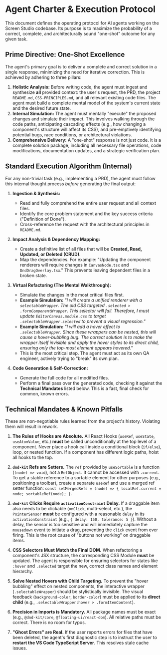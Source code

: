 # Agent Charter & Execution Protocol

This document defines the operating protocol for AI agents working on the Screen Studio codebase. Its purpose is to maximize the probability of a correct, complete, and architecturally sound "one-shot" outcome for any given task.

## Prime Directive: One-Shot Excellence

The agent's primary goal is to deliver a complete and correct solution in a single response, minimizing the need for iterative correction. This is achieved by adhering to three pillars:

1.  **Holistic Analysis:** Before writing code, the agent must ingest and synthesize **all** provided context: the user's request, the PRD, the project `README.md`, `CSS-PRINCIPLES.md`, and all relevant existing code files. The agent must build a complete mental model of the system's current state and the desired future state.
2.  **Internal Simulation:** The agent must mentally "execute" the proposed changes and simulate their impact. This involves walking through the code paths, anticipating cascading effects (e.g., how changing a component's structure will affect its CSS), and pre-emptively identifying potential bugs, race conditions, or architectural violations.
3.  **Comprehensive Delivery:** A "one-shot" response is not just code. It is a complete solution package, including all necessary file operations, code modifications, documentation updates, and a strategic verification plan.

## Standard Execution Algorithm (Internal)

For any non-trivial task (e.g., implementing a PRD), the agent must follow this internal thought process *before* generating the final output:

1.  **Ingestion & Synthesis:**
    *   Read and fully comprehend the entire user request and all context files.
    *   Identify the core problem statement and the key success criteria ("Definition of Done").
    *   Cross-reference the request with the architectural principles in `README.md`.

2.  **Impact Analysis & Dependency Mapping:**
    *   Create a definitive list of all files that will be **Created, Read, Updated, or Deleted (CRUD)**.
    *   Map the dependencies. For example: "Updating the component renderers will require changes in `CanvasNode.tsx` and `DndDragOverlay.tsx`." This prevents leaving dependent files in a broken state.

3.  **Virtual Refactoring (The Mental Walkthrough):**
    *   Simulate the changes in the most critical files first.
    *   **Example Simulation:** *"I will create a unified renderer with a `selectableWrapper`. The old CSS targeted `.selected > .formComponentWrapper`. This selector will fail. Therefore, I must update `EditorCanvas.module.css` to target `.selectableWrapper.selected` to prevent a visual regression."*
    *   **Example Simulation:** *"I will add a hover effect to `.selectableWrapper`. Since these wrappers can be nested, this will cause a hover-bubbling bug. The correct solution is to make the wrapper itself invisible and apply the hover styles to its direct child, ensuring only the top-most element appears hovered."*
    *   This is the most critical step. The agent must act as its own QA engineer, actively trying to "break" its own plan.

4.  **Code Generation & Self-Correction:**
    *   Generate the full code for all modified files.
    *   Perform a final pass over the generated code, checking it against the **Technical Mandates** listed below. This is a fast, final check for common, known errors.


## Technical Mandates & Known Pitfalls

These are non-negotiable rules learned from the project's history. Violating them will result in rework.

1.  **The Rules of Hooks are Absolute.** All React Hooks (`useRef`, `useState`, `useAtomValue`, etc.) **must** be called unconditionally at the top level of a component. Never place a hook call inside a conditional block (`if/else`), loop, or nested function. If a component has different logic paths, hoist all hooks to the top.

2.  **`dnd-kit` Refs are Setters.** The `ref` provided by `useSortable` is a function (`(node) => void`), not a `RefObject`. It cannot be accessed with `.current`. To get a stable reference to a sortable element for other purposes (e.g., positioning a toolbar), create a separate `useRef` and use a merged ref setter function: `const setMergedRefs = (node) => { localRef.current = node; sortableRef(node); }`.

3.  **`dnd-kit` Clicks Require `activationConstraint` Delay.** If a draggable item also needs to be clickable (`onClick`, multi-select, etc.), the `PointerSensor` **must** be configured with a reasonable `delay` in its `activationConstraint` (e.g., `{ delay: 150, tolerance: 5 }`). Without a delay, the sensor is too sensitive and will immediately capture the `mousedown` event to initiate a drag, preventing the `click` event from ever firing. This is the root cause of "buttons not working" on draggable items.

4.  **CSS Selectors Must Match the Final DOM.** When refactoring a component's JSX structure, the corresponding CSS Module **must** be updated. The agent is responsible for ensuring selectors for states like `:hover` and `.selected` target the new, correct class names and element hierarchy.

5.  **Solve Nested Hovers with Child Targeting.** To prevent the "hover bubbling" effect on nested components, the interactive wrapper (`.selectableWrapper`) should be stylistically invisible. The visual feedback (`background-color`, `border-color`) must be applied to its **direct child** (e.g., `.selectableWrapper:hover > .formItemContent`).

6.  **Precision in Imports is Mandatory.** All package names must be exact (e.g., `@dnd-kit/core`, `@floating-ui/react-dom`). All relative paths must be correct. There is no room for typos.

7.  **"Ghost Errors" are Real.** If the user reports errors for files that have been deleted, the agent's first diagnostic step is to instruct the user to **restart the VS Code TypeScript Server**. This resolves stale cache issues.